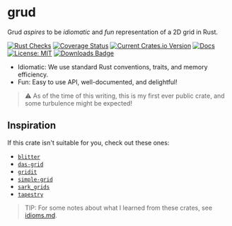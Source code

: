 # grud

Grud _aspires_ to be _idiomatic_ and _fun_ representation of a 2D grid in Rust.

[![Rust Checks](https://github.com/matanlurey/grud/actions/workflows/rust.yml/badge.svg)](https://github.com/matanlurey/grud/actions/workflows/rust.yml)
[![Coverage Status](https://coveralls.io/repos/github/matanlurey/grud/badge.svg?branch=v0.1.1)](https://coveralls.io/github/matanlurey/grud?branch=v0.1.1)
[![Current Crates.io Version](https://img.shields.io/crates/v/grud.svg)](https://crates.io/crates/grud)
[![Docs](https://docs.rs/grud/badge.svg)](https://docs.rs/grud/)
[![License: MIT](https://img.shields.io/badge/License-MIT-yellow.svg)](https://opensource.org/licenses/MIT)
[![Downloads Badge](https://img.shields.io/crates/d/grud.svg)](https://crates.io/crates/grud)

- Idiomatic: We use standard Rust conventions, traits, and memory efficiency.
- Fun: Easy to use API, well-documented, and delightful!

> ⚠️ As of the time of this writing, this is my first ever public crate, and
> some turbulence might be expected!

## Inspiration

If this crate isn't suitable for you, check out these ones:

- [`blitter`](https://crates.io/crates/blitter)
- [`das-grid`](https://crates.io/crates/das-grid)
- [`gridit`](https://crates.io/crates/gridit)
- [`simple-grid`](https://crates.io/crates/simple-grid)
- [`sark_grids`](https://crates.io/crates/sark_grids)
- [`tapestry`](https://crates.io/crates/tapestry)

> TIP: For some notes about what I learned from these crates, see
> [idioms.md](idioms.md).
